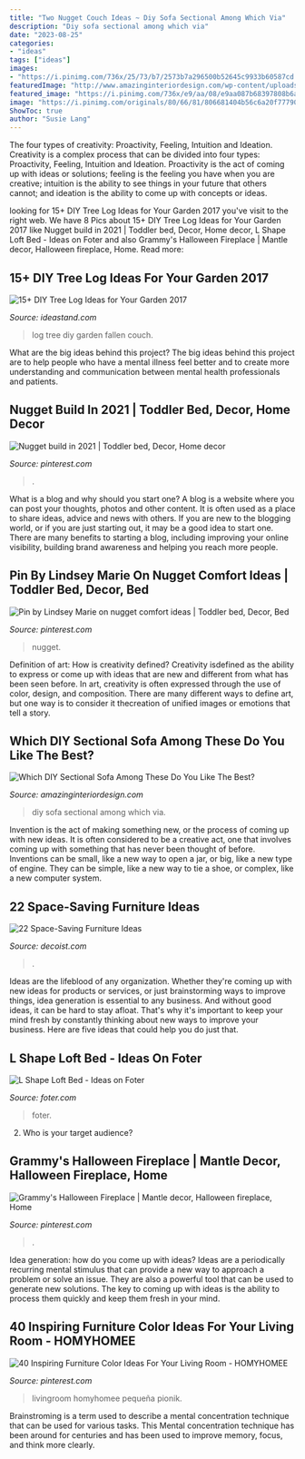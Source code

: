 ```yaml
---
title: "Two Nugget Couch Ideas ~ Diy Sofa Sectional Among Which Via"
description: "Diy sofa sectional among which via"
date: "2023-08-25"
categories:
- "ideas"
tags: ["ideas"]
images:
- "https://i.pinimg.com/736x/25/73/b7/2573b7a296500b52645c9933b60587cd.jpg"
featuredImage: "http://www.amazinginteriordesign.com/wp-content/uploads/2017/09/DIY-Sectional-Sofa-3.jpg"
featured_image: "https://i.pinimg.com/736x/e9/aa/08/e9aa087b68397808b6a78d362d8c83d5.jpg"
image: "https://i.pinimg.com/originals/80/66/81/806681404b56c6a20f777902921b6bcb.jpg"
ShowToc: true
author: "Susie Lang"
---
```



The four types of creativity: Proactivity, Feeling, Intuition and Ideation.
Creativity is a complex process that can be divided into four types: Proactivity, Feeling, Intuition and Ideation. Proactivity is the act of coming up with ideas or solutions; feeling is the feeling you have when you are creative; intuition is the ability to see things in your future that others cannot; and ideation is the ability to come up with concepts or ideas.

	

		
looking for 15+ DIY Tree Log Ideas for Your Garden 2017 you've visit to the right web. We have 8 Pics about 15+ DIY Tree Log Ideas for Your Garden 2017 like Nugget build in 2021 | Toddler bed, Decor, Home decor, L Shape Loft Bed - Ideas on Foter and also Grammy&#039;s Halloween Fireplace | Mantle decor, Halloween fireplace, Home. Read more:
		
    
## 15+ DIY Tree Log Ideas For Your Garden 2017

<img loading=lazy src="https://ideastand.com/wp-content/uploads/2018/02/tree-log-diy/18-tree-log-diy-ideas.jpg" onerror="this.onerror=null;this.src='https://tse2.mm.bing.net/th?id=OIP.6E9s2UzvzmnG7mT8gJnq8gHaPQ&amp;pid=15.1';" alt="15+ DIY Tree Log Ideas for Your Garden 2017">

_Source: ideastand.com_

>log tree diy garden fallen couch. 

	

What are the big ideas behind this project?
The big ideas behind this project are to help people who have a mental illness feel better and to create more understanding and communication between mental health professionals and patients.

    
## Nugget Build In 2021 | Toddler Bed, Decor, Home Decor

<img loading=lazy src="https://i.pinimg.com/736x/25/73/b7/2573b7a296500b52645c9933b60587cd.jpg" onerror="this.onerror=null;this.src='https://tse1.mm.bing.net/th?id=OIP.ir5InH8zChDr746hNrbRiwHaIQ&amp;pid=15.1';" alt="Nugget build in 2021 | Toddler bed, Decor, Home decor">

_Source: pinterest.com_

>. 

	

What is a blog and why should you start one?
A blog is a website where you can post your thoughts, photos and other content. It is often used as a place to share ideas, advice and news with others. If you are new to the blogging world, or if you are just starting out, it may be a good idea to start one. There are many benefits to starting a blog, including improving your online visibility, building brand awareness and helping you reach more people.

    
## Pin By Lindsey Marie On Nugget Comfort Ideas | Toddler Bed, Decor, Bed

<img loading=lazy src="https://i.pinimg.com/736x/6b/b6/86/6bb6864272ba5003857958507f8d0ea3.jpg" onerror="this.onerror=null;this.src='https://tse1.mm.bing.net/th?id=OIP.wuxlWK-QEMnh4iaSbndiRQHaJ3&amp;pid=15.1';" alt="Pin by Lindsey Marie on nugget comfort ideas | Toddler bed, Decor, Bed">

_Source: pinterest.com_

>nugget. 

	

Definition of art: How is creativity defined?
Creativity isdefined as the ability to express or come up with ideas that are new and different from what has been seen before. In art, creativity is often expressed through the use of color, design, and composition. There are many different ways to define art, but one way is to consider it thecreation of unified images or emotions that tell a story.

    
## Which DIY Sectional Sofa Among These Do You Like The Best?

<img loading=lazy src="http://www.amazinginteriordesign.com/wp-content/uploads/2017/09/DIY-Sectional-Sofa-3.jpg" onerror="this.onerror=null;this.src='https://tse2.mm.bing.net/th?id=OIP.tJw0SPeiXu_7UtaWTmjkPwHaK_&amp;pid=15.1';" alt="Which DIY Sectional Sofa Among These Do You Like The Best?">

_Source: amazinginteriordesign.com_

>diy sofa sectional among which via. 

	

Invention is the act of making something new, or the process of coming up with new ideas. It is often considered to be a creative act, one that involves coming up with something that has never been thought of before. Inventions can be small, like a new way to open a jar, or big, like a new type of engine. They can be simple, like a new way to tie a shoe, or complex, like a new computer system.

    
## 22 Space-Saving Furniture Ideas

<img loading=lazy src="https://cdn.decoist.com/wp-content/uploads/2013/01/Twin-beds-in-a-bedroom.jpg" onerror="this.onerror=null;this.src='https://tse4.mm.bing.net/th?id=OIP.YrjOCbL1g7IslhqiWDL7ngHaE6&amp;pid=15.1';" alt="22 Space-Saving Furniture Ideas">

_Source: decoist.com_

>. 

	

Ideas are the lifeblood of any organization. Whether they're coming up with new ideas for products or services, or just brainstorming ways to improve things, idea generation is essential to any business. And without good ideas, it can be hard to stay afloat. That's why it's important to keep your mind fresh by constantly thinking about new ways to improve your business. Here are five ideas that could help you do just that.

    
## L Shape Loft Bed - Ideas On Foter

<img loading=lazy src="https://foter.com/photos/title/l-shape-loft-bed.jpg" onerror="this.onerror=null;this.src='https://tse1.mm.bing.net/th?id=OIP.JPbbYtqZeK4detIPlNwNogHaJ6&amp;pid=15.1';" alt="L Shape Loft Bed - Ideas on Foter">

_Source: foter.com_

>foter. 

	

2. Who is your target audience?

    
## Grammy&#039;s Halloween Fireplace | Mantle Decor, Halloween Fireplace, Home

<img loading=lazy src="https://i.pinimg.com/originals/80/66/81/806681404b56c6a20f777902921b6bcb.jpg" onerror="this.onerror=null;this.src='https://tse4.mm.bing.net/th?id=OIP.itNWcVvKC8U-sq55QDkNogHaJ4&amp;pid=15.1';" alt="Grammy&#039;s Halloween Fireplace | Mantle decor, Halloween fireplace, Home">

_Source: pinterest.com_

>. 

	

Idea generation: how do you come up with ideas?
Ideas are a periodically recurring mental stimulus that can provide a new way to approach a problem or solve an issue. They are also a powerful tool that can be used to generate new solutions. The key to coming up with ideas is the ability to process them quickly and keep them fresh in your mind.

    
## 40 Inspiring Furniture Color Ideas For Your Living Room - HOMYHOMEE

<img loading=lazy src="https://i.pinimg.com/736x/e9/aa/08/e9aa087b68397808b6a78d362d8c83d5.jpg" onerror="this.onerror=null;this.src='https://tse1.mm.bing.net/th?id=OIP.dg1i_YrQMSPJ8pm8nmZo9QHaKL&amp;pid=15.1';" alt="40 Inspiring Furniture Color Ideas For Your Living Room - HOMYHOMEE">

_Source: pinterest.com_

>livingroom homyhomee pequeña pionik. 

	

Brainstroming is a term used to describe a mental concentration technique that can be used for various tasks. This Mental concentration technique has been around for centuries and has been used to improve memory, focus, and think more clearly.

